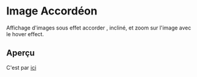 # Image Accordéon

Affichage d'images sous effet accorder , incliné, et zoom sur l'image avec le hover effect.

## Aperçu 

C'est par [ici](http://img-accordeon.surge.sh/)
